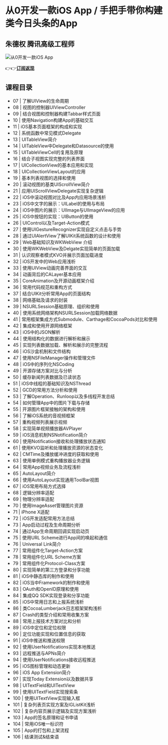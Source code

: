 从0开发一款iOS App / 手把手带你构建类今日头条的App
================================

朱德权 **腾讯高级工程师**
---------------

![从0开发一款iOS App](https://www.geekgay.com/storage/geek/geek_95d9b45c73a6da372caadacc77edc0b8.jpg)  
  
👉👉[**订阅返现**](https://time.geekbang.org/course/intro/100025901?code=qqo4AOomOW5Xwe3nFj23vWjhl36bSfpiIZqXE4GXxss%3D "从0开发一款iOS App")  
  
课程目录
----

  
  
- 07 | 了解UIView的生命周期
- 08 | 视图的控制器UIViewController
- 09 | 结合视图和控制器构建Tabbar样式页面
- 10 | 使用Navigation构建App的基础交互
- 11 | iOS基本页面框架的构成和实现
- 12 | 系统函数中常见模式Delegate
- 13 | UITableView简介
- 14 | UITableView中Delegate和Datasource的使用
- 15 | UITableViewCell的复用及原理
- 16 | 结合子视图实现完整的列表界面
- 17 | UICollectionView的基本应用和实现
- 18 | UICollectionViewLayout的应用
- 19 | 基本列表视图的选择和使用
- 20 | 滚动视图的基类UIScrollView简介
- 21 | 应用UIScrollViewDelegate实现复杂逻辑
- 22 | iOS中滚动视图对比及App内应用场景浅析
- 23 | iOS中文字的展示：UILabel的使用与布局
- 24 | iOS中图片的展示：UIImage与UIImageView的应用
- 25 | iOS中按钮的实现：UIButton的使用
- 26 | UIControl以及Target-Action模式
- 27 | 使用UIGestureRecognizer实现自定义点击与手势
- 28 | 通过UIAlertView了解UIKit系统函数的设计和使用
- 29 | Web基础知识及WKWebView 介绍
- 30 | 使用WKWebView及Delgate实现简单的页面加载
- 31 | 认识观察者模式KVO并展示页面加载进度
- 32 | iOS开发中的Web应用浅析
- 33 | 使用UIView动画完善界面的交互
- 34 | 动画背后的CALayer基本应用
- 35 | CoreAnimation及开源动画框架介绍
- 36 | 常用代码规范和重构方式
- 37 | 结合UIKit分析常用App的页面结构
- 38 | 网络基础及请求的封装
- 39 | NSURLSession基础原理、组织和使用
- 40 | 使用系统网络架构NSURLSession加载网络数据
- 41 | 常用框架集成方式Submodule、Carthage和CocoaPods对比和使用
- 42 | 集成和使用开源网络框架
- 43 | iOS中的JSON解析
- 44 | 使用结构化的数据进行解析和展示
- 45 | 实现列表数据加载、解析和展示的完整流程
- 46 | iOS沙盒机制和文件结构
- 47 | 使用NSFileManager操作和管理文件
- 48 | iOS中的序列化NSCoding
- 49 | 开源存储方案对比与分析
- 50 | 缓存新闻列表数据及已读状态
- 51 | iOS中线程的基础知识及NSThread
- 52 | GCD的常用方法分析和使用
- 53 | 了解Operation、Runloop以及多线程开发总结
- 54 | 如何管理App中的图片下载与存储
- 55 | 开源图片框架接触的架构和使用
- 56 | 了解iOS系统的音视频框架
- 57 | 重构视频列表展示视频
- 58 | 实现简单视频播放器AVPlayer
- 59 | iOS消息机制NSNotification简介
- 60 | 使用Notification接收和处理播放状态通知
- 61 | 使用KVO监听和处理播放资源的状态变化
- 62 | CMTime及播放缓冲进度的获取和使用
- 63 | 使用单例模式重构播放器业务逻辑
- 64 | 常用App视频业务及流程浅析
- 65 | AutoLayout简介
- 66 | 使用AutoLayout实现通用ToolBar视图
- 67 | iOS常用布局方式选择
- 68 | 逻辑分辨率适配
- 69 | 物理分辨率适配
- 70 | 使用ImageAsset管理图片资源
- 71 | iPhone X适配
- 72 | iOS开发适配常用方法总结
- 73 | App启动过程及生命周期分析
- 74 | 通过App生命周期回调实现启动页
- 75 | 使用URL Scheme进行App间的唤起和通信
- 76 | Universal Link简介
- 77 | 常用组件化Target-Action方案
- 78 | 常用组件化URL Scheme方案
- 79 | 常用组件化Protocol-Class方案
- 80 | 实现简单的第三方登录和分享功能
- 81 | iOS中静态库的制作和使用
- 82 | iOS当中Framework的制作和使用
- 83 | OAuth和OpenID原理和使用
- 84 | 集成QQ SDK实现登录和分享功能
- 85 | iOS中常用日志和上报系统浅析
- 86 | 类CocoaLumberjack日志框架架构浅析
- 87 | Crash的类型介绍和常用收集方案
- 88 | 常用上报技术方案对比和分析
- 89 | iOS中定位和定位权限
- 90 | 定位功能实现和位置信息的获取
- 91 | iOS中推送和推送权限
- 92 | 使用UserNotifications实现本地推送
- 93 | 远程推送与APNs简介
- 94 | 使用UserNotifications接收远程推送
- 95 | iOS图标管理和动态更新
- 96 | iOS App Extension简介
- 97 | 实现Today Extension以及数据共享
- 98 | UITextField和UITextView
- 99 | 使用UITextField实现搜索条
- 100 | 使用UITextView实现输入框
- 101 | 复杂列表页实现方案及IGListKit浅析
- 102 | 复杂内容页展示逻辑及实现方案浅析
- 103 | App的签名原理和证书申请
- 104 | 常用iOS唯一标识符
- 105 | App的打包和上架流程
- 106 | 结课测试&amp;结束语